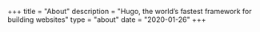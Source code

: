 +++
title = "About"
description = "Hugo, the world’s fastest framework for building websites"
type = "about"
date = "2020-01-26"
+++

